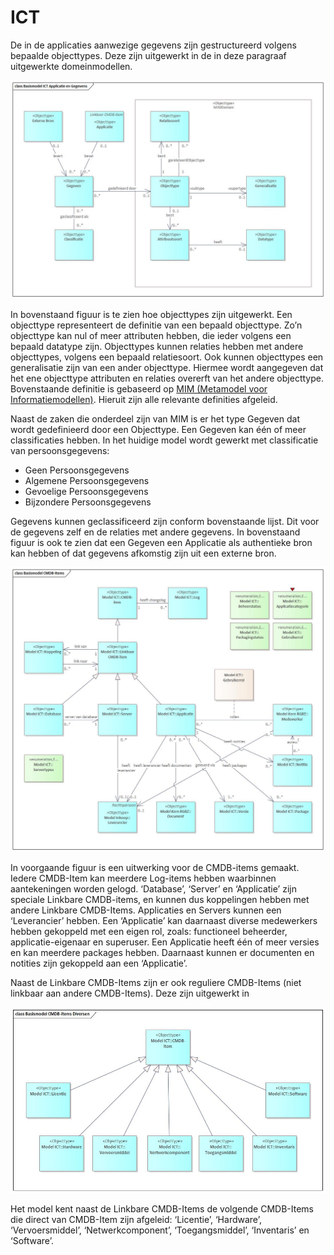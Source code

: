 # ICT

De in de applicaties aanwezige gegevens zijn gestructureerd volgens bepaalde objecttypes. Deze zijn uitgewerkt in de in deze paragraaf uitgewerkte domeinmodellen.

![Applicaties en Gegevens][ictApplicatiesEnGegevens]

In bovenstaand figuur is te zien hoe objecttypes zijn uitgewerkt. Een objecttype representeert de definitie van een bepaald objecttype. Zo’n objecttype kan nul of meer attributen hebben, die ieder volgens een bepaald datatype zijn. Objecttypes kunnen relaties hebben met andere objecttypes, volgens een bepaald relatiesoort. Ook kunnen objecttypes een generalisatie zijn van een ander objecttype. Hiermee wordt aangegeven dat het ene objecttype attributen en relaties overerft van het andere objecttype. Bovenstaande definitie is gebaseerd op [MIM (Metamodel voor Informatiemodellen)](https://www.geonovum.nl/geo-standaarden/metamodel-informatiemodellering-mim). Hieruit zijn alle relevante definities afgeleid.

Naast de zaken die onderdeel zijn van MIM is er het type Gegeven dat wordt gedefinieerd door een Objecttype. Een Gegeven kan één of meer classificaties hebben. In het huidige model wordt gewerkt met classificatie van persoonsgegevens:

* Geen Persoonsgegevens
* Algemene Persoonsgegevens
* Gevoelige Persoonsgegevens
* Bijzondere Persoonsgegevens

Gegevens kunnen geclassificeerd zijn conform bovenstaande lijst. Dit voor de gegevens zelf en de relaties met andere gegevens.
In bovenstaand figuur is ook te zien dat een Gegeven een Applicatie als authentieke bron kan hebben of dat gegevens afkomstig zijn uit een externe bron.

![ICT Basismodel CMDB][ictBasismodelCMDB]

In voorgaande figuur is een uitwerking voor de CMDB-items gemaakt. Iedere CMDB-Item kan meerdere Log-items hebben waarbinnen aantekeningen worden gelogd. ‘Database’, ‘Server’ en ‘Applicatie’ zijn speciale Linkbare CMDB-items, en kunnen dus koppelingen hebben met andere Linkbare CMDB-Items. Applicaties en Servers kunnen een ‘Leverancier’ hebben.
Een ‘Applicatie’ kan daarnaast diverse medewerkers hebben gekoppeld met een eigen rol, zoals: functioneel beheerder, applicatie-eigenaar en superuser. Een Applicatie heeft één of meer versies en kan meerdere packages hebben. Daarnaast kunnen er documenten en notities zijn gekoppeld aan een ‘Applicatie’.

Naast de Linkbare CMDB-Items zijn er ook reguliere CMDB-Items (niet linkbaar aan andere CMDB-Items). Deze zijn uitgewerkt in

![ICT Overige CMDB][ictOverigeCMDB]

Het model kent naast de Linkbare CMDB-Items de volgende CMDB-Items die direct van CMDB-Item zijn afgeleid: ‘Licentie’, ‘Hardware’, ‘Vervoersmiddel’, ‘Netwerkcomponent’, ‘Toegangsmiddel’, ‘Inventaris’ en ‘Software’.

[ictApplicatiesEnGegevens]: image/EAID_A2831A97_91F6_4ed0_896E_3531219E69F0.jpg "ICT Applicaties en Gegevens"
[ictApplicatiesEnGegevens]: image/EAID_A2831A97_91F6_4ed0_896E_3531219E69F0.jpg "ICT Applicaties en Gegevens"
[ictBasismodelCMDB]: image/EAID_4F14E8D8_5502_4880_9E83_D912BE451EB1.jpg "ICT Basismodel CMDB"
[ictOverigeCMDB]: image/EAID_A255BB0C_A1DB_43a5_88B1_C638F6E64B0B.jpg "ICT Overige CMDB"
